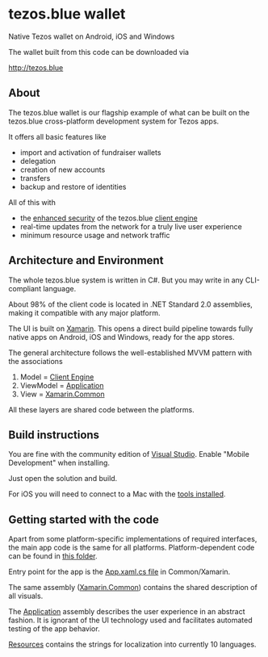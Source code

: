 # tezos.blue wallet

Native Tezos wallet on Android, iOS and Windows

The wallet built from this code can be downloaded via

http://tezos.blue

## About
The tezos.blue wallet is our flagship example of what can be built on the tezos.blue cross-platform development system for Tezos apps.

It offers all basic features like
- import and activation of fundraiser wallets
- delegation
- creation of new accounts
- transfers
- backup and restore of identities

All of this with 
- the [enhanced security](https://github.com/tezos-blue/client/blob/master/SecurityReview.md) of the tezos.blue [client engine](https://github.com/tezos-blue/client)
- real-time updates from the network for a truly live user experience
- minimum resource usage and network traffic

## Architecture and Environment

The whole tezos.blue system is written in C#. But you may write in any CLI-compliant language.

About 98% of the client code is located in .NET Standard 2.0 assemblies, making it compatible with any major platform.

The UI is built on [Xamarin](https://visualstudio.microsoft.com/xamarin/).
This opens a direct build pipeline towards fully native apps on Android, iOS and Windows, ready for the app stores.

The general architecture follows the well-established MVVM pattern with the associations
1. Model = [Client Engine](https://github.com/tezos-blue/client)
2. ViewModel = [Application](https://github.com/tezos-blue/wallet/tree/master/Common/Application)
3. View = [Xamarin.Common](https://github.com/tezos-blue/wallet/tree/master/Common/Xamarin)

All these layers are shared code between the platforms.

## Build instructions

You are fine with the community edition of [Visual Studio](https://visualstudio.microsoft.com/downloads/). Enable "Mobile Development" when installing.

Just open the solution and build.

For iOS you will need to connect to a Mac with the [tools installed](https://docs.microsoft.com/en-us/xamarin/ios/get-started/installation/windows/connecting-to-mac/).

## Getting started with the code

Apart from some platform-specific implementations of required interfaces, the main app code is the same for all platforms.
Platform-dependent code can be found in [this folder](https://github.com/tezos-blue/wallet/tree/master/Xamarin).

Entry point for the app is the [App.xaml.cs file](https://github.com/tezos-blue/wallet/blob/master/Common/Xamarin/App.xaml.cs) in Common/Xamarin.

The same assembly ([Xamarin.Common](https://github.com/tezos-blue/wallet/tree/master/Common/Xamarin)) contains the shared description of all visuals.

The [Application](https://github.com/tezos-blue/wallet/tree/master/Common/Application) assembly describes the user experience in an abstract fashion. It is ignorant of the UI technology used and facilitates automated testing of the app behavior.

[Resources](https://github.com/tezos-blue/wallet/tree/master/Common/Resources) contains the strings for localization into currently 10 languages.



